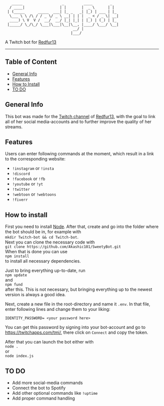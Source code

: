 ```
   _____                  _         ____        _   
  / ____|                | |       |  _ \      | |  
 | (_____      _____  ___| |_ _   _| |_) | ___ | |_ 
  \___ \ \ /\ / / _ \/ _ \ __| | | |  _ < / _ \| __|
  ____) \ V  V /  __/  __/ |_| |_| | |_) | (_) | |_ 
 |_____/ \_/\_/ \___|\___|\__|\__, |____/ \___/ \__|
                               __/ |                
                              |___/                 
```
A Twitch bot for [Redfur13](https://www.instagram.com/sweetycomics/)
___

## Table of Content
* [General Info](#general-info)
* [Features](#features)
* [How to Install](#how-to-install)
* [TO DO](#to-do)

## General Info
This bot was made for the [Twitch channel](https://www.twitch.tv/Redfur_13) of [Redfur13](https://www.instagram.com/sweetycomics/), with the goal to link all of her social media-accounts and to further improve the quality of her streams.

## Features
Users can enter following commands at the moment, which result in a link to the corresponding website:
* `!instagram` or `!insta`
* `!discord`
* `!facebook` or `!fb`
* `!youtube` or `!yt`
* `!twitter`
* `!webtoon` or `!webtoons`
* `!fiverr`

## How to install
First you need to install [Node](https://nodejs.org/en/). After that, create and go into the folder where the bot should be in, for example with   
`mkdir Twitch-bot && cd Twitch-bot`.  
Next you can clone the necessary code with  
`git clone https://github.com/Akashic101/SweetyBot.git`  
When that is done you can use  
`npm install`  
to install all necessary dependencies.

Just to bring everything up-to-date, run  
`npm update`  
and  
`npm fund`  
after this. This is not necessary, but bringing everything up to the newest version is always a good idea.

Next, create a new file in the root-directory and name it `.env`. In that file, enter following lines and change them to your liking:  
```
IDENTITY_PASSWORD= <your password here>  
```   
You can get this password by signing into your bot-account and go to https://twitchapps.com/tmi/, there click on `Connect` and copy the token.

After that you can launch the bot either with  
`node .`  
or  
`node index.js`

## TO DO
* Add more social-media commands
* Connect the bot to Spotify
* Add other optional commands like `!uptime`
* Add proper command handling

